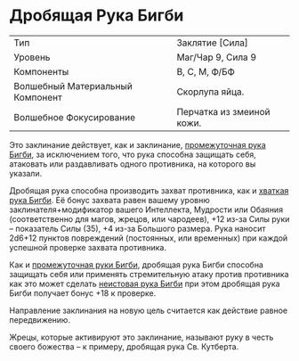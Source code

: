 
# Дробящая Рука Бигби

| | |
|---|---|
|Тип|Заклятие [Сила]|
|Уровень| Маг/Чар 9, Сила 9|
|Компоненты| В, С, М, Ф/БФ|
|Волшебный Материальный Компонент| Скорлупа яйца.|
|Волшебное Фокусирование| Перчатка из змеиной кожи.|

Это заклинание действует, как и заклинание, [промежуточная рука Бигби](промежуточная-рука-бигби.md), за исключением того, что рука способна защищать себя, атаковать или раздавливать одного противника, на которого вы указали.

Дробящая рука способна производить захват противника, как и [хваткая рука Бигби](хваткая-рука-бигби.md). Её бонус захвата равен вашему уровню заклинателя+модификатор вашего Интеллекта, Мудрости или Обаяния (соответственно для магов, жрецов, или чародеев), +12 из-за Силы руки – показатель Силы (35), +4 из-за Большого размера. Рука наносит 2d6+12 пунктов повреждений (постоянных, или временных) при каждой успешной проверке захвата противника.

Как и [промежуточная руки Бигби](промежуточная-рука-бигби.md), дробящая рука Бигби способна защищать себя или применять стремительную атаку против противника как это может сделать [неистовая рука Бигби](неистовая-рука-бигби.md) при этом дробящая рука Бигби получает бонус +18 к проверке. 

Направление заклинания на новую цель считается как действие равное передвижению. 

Жрецы, которые активируют это заклинание, называют руку в честь своего божества – к примеру, дробящая рука Св. Кутберта.
